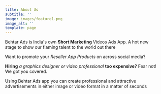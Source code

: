 ```yaml
---
title: About Us
subtitle: ''
image: images/feature1.png
image_alt: ''
template: page
---
```

Behtar Ads is India's own **Short Marketing** Videos Ads App. 
A hot new stage to show our flaming talent to the world out there

Want to promote your *Reseller App Products* on across social media? 

**Hiring**  *a graphics designer or video professional* **too expensive?** Fear not! We got you covered.

Using Behtar Ads app you can create professional and attractive advertisements in either image or video format in a matter of seconds 

